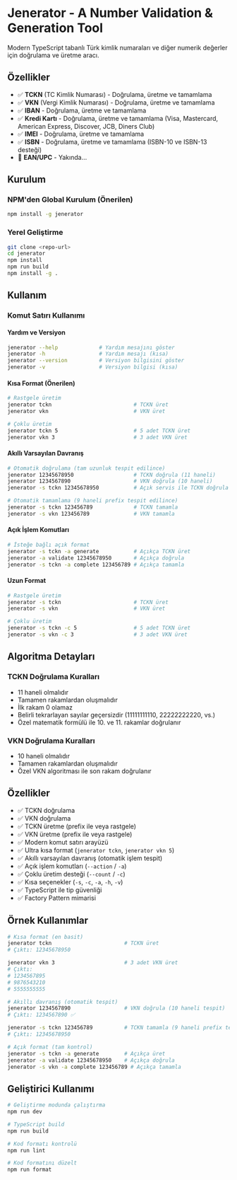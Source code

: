 # Jenerator - A Number Validation & Generation Tool

Modern TypeScript tabanlı Türk kimlik numaraları ve diğer numerik değerler için doğrulama ve üretme aracı.

## Özellikler

- ✅ **TCKN** (TC Kimlik Numarası) - Doğrulama, üretme ve tamamlama
- ✅ **VKN** (Vergi Kimlik Numarası) - Doğrulama, üretme ve tamamlama
- ✅ **IBAN** - Doğrulama, üretme ve tamamlama
- ✅ **Kredi Kartı** - Doğrulama, üretme ve tamamlama (Visa, Mastercard, American Express, Discover, JCB, Diners Club)
- ✅ **IMEI** - Doğrulama, üretme ve tamamlama
- ✅ **ISBN** - Doğrulama, üretme ve tamamlama (ISBN-10 ve ISBN-13 desteği)
- 🔄 **EAN/UPC** - Yakında...

## Kurulum

### NPM'den Global Kurulum (Önerilen)
```bash
npm install -g jenerator
```

### Yerel Geliştirme
```bash
git clone <repo-url>
cd jenerator
npm install
npm run build
npm install -g .
```

## Kullanım

### Komut Satırı Kullanımı

#### Yardım ve Versiyon
```bash
jenerator --help             # Yardım mesajını göster
jenerator -h                 # Yardım mesajı (kısa)
jenerator --version          # Versiyon bilgisini göster
jenerator -v                 # Versiyon bilgisi (kısa)
```

#### Kısa Format (Önerilen)
```bash
# Rastgele üretim
jenerator tckn                          # TCKN üret
jenerator vkn                           # VKN üret

# Çoklu üretim
jenerator tckn 5                        # 5 adet TCKN üret
jenerator vkn 3                         # 3 adet VKN üret
```

#### Akıllı Varsayılan Davranış
```bash
# Otomatik doğrulama (tam uzunluk tespit edilince)
jenerator 12345678950                   # TCKN doğrula (11 haneli)
jenerator 1234567890                    # VKN doğrula (10 haneli)
jenerator -s tckn 12345678950           # Açık servis ile TCKN doğrula

# Otomatik tamamlama (9 haneli prefix tespit edilince)
jenerator -s tckn 123456789             # TCKN tamamla
jenerator -s vkn 123456789              # VKN tamamla
```

#### Açık İşlem Komutları
```bash
# İsteğe bağlı açık format
jenerator -s tckn -a generate           # Açıkça TCKN üret
jenerator -a validate 12345678950       # Açıkça doğrula
jenerator -s tckn -a complete 123456789 # Açıkça tamamla
```

#### Uzun Format
```bash
# Rastgele üretim
jenerator -s tckn                       # TCKN üret
jenerator -s vkn                        # VKN üret

# Çoklu üretim
jenerator -s tckn -c 5                  # 5 adet TCKN üret
jenerator -s vkn -c 3                   # 3 adet VKN üret
```

## Algoritma Detayları

### TCKN Doğrulama Kuralları
- 11 haneli olmalıdır
- Tamamen rakamlardan oluşmalıdır
- İlk rakam 0 olamaz
- Belirli tekrarlayan sayılar geçersizdir (11111111110, 22222222220, vs.)
- Özel matematik formülü ile 10. ve 11. rakamlar doğrulanır

### VKN Doğrulama Kuralları
- 10 haneli olmalıdır
- Tamamen rakamlardan oluşmalıdır
- Özel VKN algoritması ile son rakam doğrulanır

## Özellikler

- ✅ TCKN doğrulama
- ✅ VKN doğrulama  
- ✅ TCKN üretme (prefix ile veya rastgele)
- ✅ VKN üretme (prefix ile veya rastgele)
- ✅ Modern komut satırı arayüzü
- ✅ Ultra kısa format (`jenerator tckn`, `jenerator vkn 5`)
- ✅ Akıllı varsayılan davranış (otomatik işlem tespit)
- ✅ Açık işlem komutları (`--action` / `-a`)
- ✅ Çoklu üretim desteği (`--count` / `-c`)
- ✅ Kısa seçenekler (`-s`, `-c`, `-a`, `-h`, `-v`)
- ✅ TypeScript ile tip güvenliği
- ✅ Factory Pattern mimarisi

## Örnek Kullanımlar

```bash
# Kısa format (en basit)
jenerator tckn                       # TCKN üret
# Çıktı: 12345678950

jenerator vkn 3                      # 3 adet VKN üret
# Çıktı: 
# 1234567895
# 9876543210
# 5555555555

# Akıllı davranış (otomatik tespit)
jenerator 1234567890                 # VKN doğrula (10 haneli tespit)
# Çıktı: 1234567890 ✅

jenerator -s tckn 123456789          # TCKN tamamla (9 haneli prefix tespit)
# Çıktı: 12345678950

# Açık format (tam kontrol)
jenerator -s tckn -a generate        # Açıkça üret
jenerator -a validate 12345678950    # Açıkça doğrula
jenerator -s vkn -a complete 123456789 # Açıkça tamamla
```

## Geliştirici Kullanımı

```bash
# Geliştirme modunda çalıştırma
npm run dev

# TypeScript build
npm run build

# Kod formatı kontrolü
npm run lint

# Kod formatını düzelt
npm run format
```